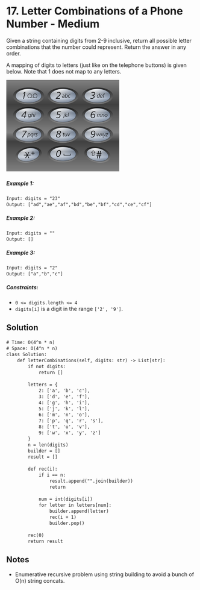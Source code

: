 # 17. Letter Combinations of a Phone Number - Medium

Given a string containing digits from 2-9 inclusive, return all possible letter combinations that the number could represent. Return the answer in any order.

A mapping of digits to letters (just like on the telephone buttons) is given below. Note that 1 does not map to any letters.

<img src="../assets/keypad.png" width="300"/>

##### Example 1:

```
Input: digits = "23"
Output: ["ad","ae","af","bd","be","bf","cd","ce","cf"]
```

##### Example 2:

```
Input: digits = ""
Output: []
```

##### Example 3:

```
Input: digits = "2"
Output: ["a","b","c"]
```

##### Constraints:

- `0 <= digits.length <= 4`
- `digits[i]` is a digit in the range `['2', '9']`.

## Solution

```
# Time: O(4^n * n)
# Space: O(4^n * n)
class Solution:
    def letterCombinations(self, digits: str) -> List[str]:
        if not digits:
            return []
        
        letters = {
            2: ['a', 'b', 'c'],
            3: ['d', 'e', 'f'],
            4: ['g', 'h', 'i'],
            5: ['j', 'k', 'l'],
            6: ['m', 'n', 'o'],
            7: ['p', 'q', 'r', 's'],
            8: ['t', 'u', 'v'],
            9: ['w', 'x', 'y', 'z']
        } 
        n = len(digits)
        builder = []
        result = []
        
        def rec(i):
            if i == n:
                result.append("".join(builder))
                return
            
            num = int(digits[i])
            for letter in letters[num]:
                builder.append(letter)
                rec(i + 1)
                builder.pop()
        
        rec(0)
        return result
```

## Notes
- Enumerative recursive problem using string building to avoid a bunch of O(n) string concats.